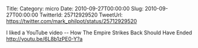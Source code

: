 Title: 
Category: micro
Date: 2010-09-27T00:00:00
Slug: 2010-09-27T00:00:00
TwitterId: 25712929520
TweetUrl: https://twitter.com/mark_philpot/status/25712929520

I liked a YouTube video -- How The Empire Strikes Back Should Have Ended http://youtu.be/6L8b1zPE0-Y?a